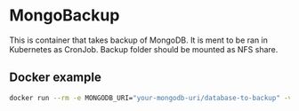 # MongoBackup
This is container that takes backup of MongoDB. It is ment to be ran in Kubernetes as CronJob. Backup folder should be mounted as NFS share.

## Docker example
```bash
docker run --rm -e MONGODB_URI="your-mongodb-uri/database-to-backup" -v your-backup-path:/backup czm1k3/mongobackup
```
